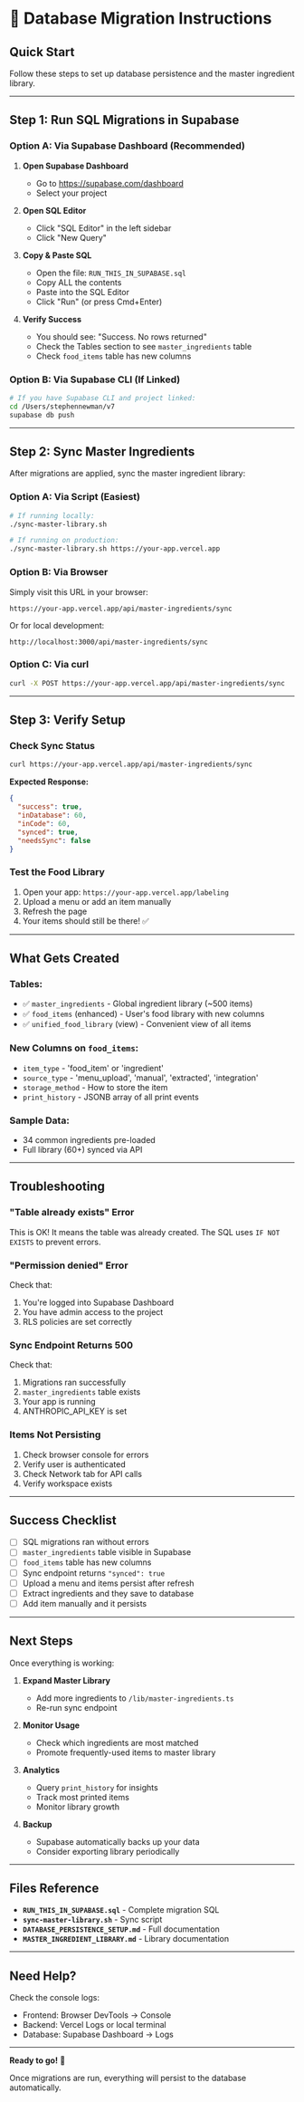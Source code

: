 # 🚀 Database Migration Instructions

## Quick Start

Follow these steps to set up database persistence and the master ingredient library.

---

## Step 1: Run SQL Migrations in Supabase

### Option A: Via Supabase Dashboard (Recommended)

1. **Open Supabase Dashboard**
   - Go to https://supabase.com/dashboard
   - Select your project

2. **Open SQL Editor**
   - Click "SQL Editor" in the left sidebar
   - Click "New Query"

3. **Copy & Paste SQL**
   - Open the file: `RUN_THIS_IN_SUPABASE.sql`
   - Copy ALL the contents
   - Paste into the SQL Editor
   - Click "Run" (or press Cmd+Enter)

4. **Verify Success**
   - You should see: "Success. No rows returned"
   - Check the Tables section to see `master_ingredients` table
   - Check `food_items` table has new columns

### Option B: Via Supabase CLI (If Linked)

```bash
# If you have Supabase CLI and project linked:
cd /Users/stephennewman/v7
supabase db push
```

---

## Step 2: Sync Master Ingredients

After migrations are applied, sync the master ingredient library:

### Option A: Via Script (Easiest)

```bash
# If running locally:
./sync-master-library.sh

# If running on production:
./sync-master-library.sh https://your-app.vercel.app
```

### Option B: Via Browser

Simply visit this URL in your browser:
```
https://your-app.vercel.app/api/master-ingredients/sync
```

Or for local development:
```
http://localhost:3000/api/master-ingredients/sync
```

### Option C: Via curl

```bash
curl -X POST https://your-app.vercel.app/api/master-ingredients/sync
```

---

## Step 3: Verify Setup

### Check Sync Status

```bash
curl https://your-app.vercel.app/api/master-ingredients/sync
```

**Expected Response:**
```json
{
  "success": true,
  "inDatabase": 60,
  "inCode": 60,
  "synced": true,
  "needsSync": false
}
```

### Test the Food Library

1. Open your app: `https://your-app.vercel.app/labeling`
2. Upload a menu or add an item manually
3. Refresh the page
4. Your items should still be there! ✅

---

## What Gets Created

### Tables:
- ✅ `master_ingredients` - Global ingredient library (~500 items)
- ✅ `food_items` (enhanced) - User's food library with new columns
- ✅ `unified_food_library` (view) - Convenient view of all items

### New Columns on `food_items`:
- `item_type` - 'food_item' or 'ingredient'
- `source_type` - 'menu_upload', 'manual', 'extracted', 'integration'
- `storage_method` - How to store the item
- `print_history` - JSONB array of all print events

### Sample Data:
- 34 common ingredients pre-loaded
- Full library (60+) synced via API

---

## Troubleshooting

### "Table already exists" Error
This is OK! It means the table was already created. The SQL uses `IF NOT EXISTS` to prevent errors.

### "Permission denied" Error
Check that:
1. You're logged into Supabase Dashboard
2. You have admin access to the project
3. RLS policies are set correctly

### Sync Endpoint Returns 500
Check that:
1. Migrations ran successfully
2. `master_ingredients` table exists
3. Your app is running
4. ANTHROPIC_API_KEY is set

### Items Not Persisting
1. Check browser console for errors
2. Verify user is authenticated
3. Check Network tab for API calls
4. Verify workspace exists

---

## Success Checklist

- [ ] SQL migrations ran without errors
- [ ] `master_ingredients` table visible in Supabase
- [ ] `food_items` table has new columns
- [ ] Sync endpoint returns `"synced": true`
- [ ] Upload a menu and items persist after refresh
- [ ] Extract ingredients and they save to database
- [ ] Add item manually and it persists

---

## Next Steps

Once everything is working:

1. **Expand Master Library**
   - Add more ingredients to `/lib/master-ingredients.ts`
   - Re-run sync endpoint

2. **Monitor Usage**
   - Check which ingredients are most matched
   - Promote frequently-used items to master library

3. **Analytics**
   - Query `print_history` for insights
   - Track most printed items
   - Monitor library growth

4. **Backup**
   - Supabase automatically backs up your data
   - Consider exporting library periodically

---

## Files Reference

- **`RUN_THIS_IN_SUPABASE.sql`** - Complete migration SQL
- **`sync-master-library.sh`** - Sync script
- **`DATABASE_PERSISTENCE_SETUP.md`** - Full documentation
- **`MASTER_INGREDIENT_LIBRARY.md`** - Library documentation

---

## Need Help?

Check the console logs:
- Frontend: Browser DevTools → Console
- Backend: Vercel Logs or local terminal
- Database: Supabase Dashboard → Logs

---

**Ready to go!** 🎉

Once migrations are run, everything will persist to the database automatically.

